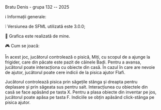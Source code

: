 Bratu Denis - grupa 132 -- 2025

   ℹ️ Informații generale:
   
❕ Versiunea de SFML utilizată este 3.0.0;

🎨 Grafica este realizată de mine.

   🎮 Cum se joacă:
   
  În acest joc, jucătorul controlează o pisică, Miți, cu scopul de a ajunge la frigider, care din păcate este pazit de câinele Badi. Pentru a avansa, jucătorul poate interacționa cu obiecte din casă. În cazul în care are nevoie de ajutor, jucătorul poate cere indicii de la pisica ajutor Flafi.
  
  Jucătorul controlează pisica prin săgețile stânga și dreapta pentru deplasare și prin săgeata sus pentru salt. Interacțiunea cu obiectele din casă se face apăsând pe tasta X. Pentru a plasa obiecte din inventar pe jos, jucătorul poate apăsa pe tasta F. Indiciile se obțin apăsând click-stânga pe pisica ajutor.
